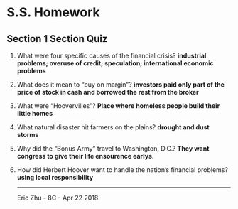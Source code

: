# S.S. Homework
## Section 1 Section Quiz

1.	What were four specific causes of the financial crisis?
    **industrial problems; overuse of credit; speculation; international economic problems**

2.	What does it mean to “buy on margin”? 
    **investors paid only part of the price of stock in cash and borrowed the rest from the broker**

3.	What were “Hoovervilles”? 
    **Place where homeless people build their little homes**

4.	What natural disaster hit farmers on the plains?
    **drought and dust storms**

5.	Why did the “Bonus Army” travel to Washington, D.C.?
    **They want congress to give their life ensourence earlys.**

6.  How did Herbert Hoover want to handle the nation’s financial problems?
    **using local responsibility**

    ---
    Eric Zhu - 8C - Apr 22 2018
